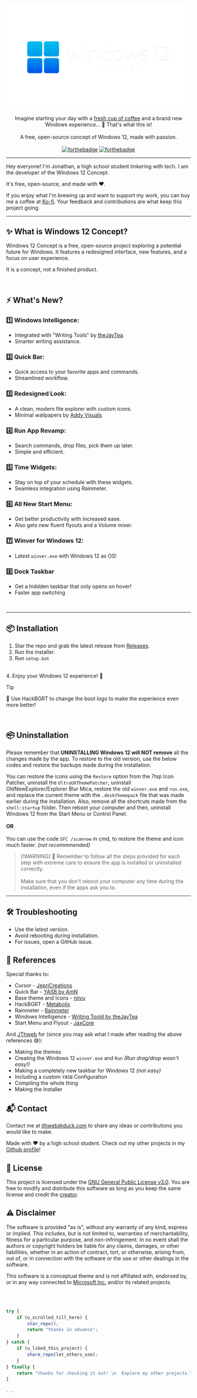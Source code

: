 <div style="text-align: center;">

![Logo](https://raw.githubusercontent.com/jthweb/Windows-12/refs/heads/main/logo.png)

Imagine starting your day with a [fresh cup of coffee](https://ko-fi.com/jthweb) and a brand new Windows experience... 🤔 That's what this is!
<br><br>
A free, open-source concept of Windows 12, made with passion.
<br><br>
[![forthebadge](https://forthebadge.com/images/badges/for-you.svg)](https://forthebadge.com)
[![forthebadge](https://forthebadge.com/images/badges/built-with-love.svg)](https://forthebadge.com)

</div>

----

Hey everyone! I'm Jonathan, a high school student tinkering with tech. I am the developer of the Windows 12 Concept.

It's free, open-source, and made with ❤️.

If you enjoy what I'm brewing up and want to support my work, you can buy me a coffee at [Ko-fi](https://ko-fi.com/jthweb). Your feedback and contributions are what keep this project going.

---

## ✨ What is Windows 12 Concept?

Windows 12 Concept is a free, open-source project exploring a potential future for Windows. It features a redesigned interface, new features, and a focus on user experience.

It is a concept, not a finished product.

<br>

## ⚡ What's New?

### 1️⃣ Windows Intelligence:
- Integrated with "Writing Tools" by [theJayTea](https://github.com/theJayTea/WritingTools).
- Smarter writing assistance.

### 2️⃣ Quick Bar:
- Quick access to your favorite apps and commands.
- Streamlined workflow.

### 3️⃣ Redesigned Look:
- A clean, modern file explorer with custom icons.
- Minimal wallpapers by [Addy Visuals](https://youtube.com/@addyvisuals)

### 4️⃣ Run App Revamp:
- Search commands, drop files, pick them up later.
- Simple and efficient.

### 5️⃣ Time Widgets:
- Stay on top of your schedule with these widgets.
- Seamless integration using Rainmeter.

### 6️⃣ All New Start Menu:
- Get better productivity with increased ease.
- Also gets new fluent flyouts and a Volume mixer.

### 7️⃣ Winver for Windows 12:
- Latest `winver.exe` with Windows 12 as OS!

### 8️⃣ Dock Taskbar
- Get a hiddden taskbar that only opens on hover!
- Faster app switching
<br>

---

## 📦 **Installation**

1.  Star the repo and grab the latest release from [Releases](https://github.com/jthweb/Windows-12/releases).
2.  Run the installer.
3. Run `setup.bat`
<br>
4. Enjoy your Windows 12 experience! 🚀

> [!TIP]
> 👀 Use HackBGRT to change the boot logo to make the experience even more better!

<br>

## <strike>📦</strike> **Uninstallation**

Please remember that **UNINSTALLING Windows 12 will NOT remove** all the changes made by the app. To restore to the old version, use the below codes and restore the backups made during the installation.

You can restore the icons using the `Restore` option from the 7tsp Icon Patcher, uninstall the `UltraUXThemePatcher`, uninstall OldNewExplorer/Explorer Blur Mica, restore the old `winver.exe` and `run.exe`, and replace the current theme with the `.deskthemepack` file that was made earlier during the installation. Also, remove all the shortcuts made from the `shell:startup` folder. Then reboot your computer and then, uninstall Windows 12 from the Start Menu or Control Panel.
<br><br>**OR**<br><br>You can use the code `SFC /scannow` in cmd, to restore the theme and icon much faster. <i>(not recommmended)</i>

>   [!WARNING]
> 🔑 Remember to follow all the steps provided for each step with extreme care to ensure the app is installed or uninstalled correctly. <br><br>Make sure that you don't reboot your computer any time during the installation, even if the apps ask you to.

---

## 🛠️ **Troubleshooting**

-   Use the latest version.
-   Avoid rebooting during installation.
-   For issues, open a GitHub issue.

## 📜 **References**

Special thanks to:

-   Cursor - [JepriCreations](https://deviantart.com/jepricreations)
-   Quick Bar - [YASB by AmN](https://github.com/amnweb)
-   Base theme and Icons - [niivu](https://deviantart.com/niivu)
-   HackBGRT - [Metabolix](https://github.com/Metabolix)
-   Rainmeter - [Rainmeter](https://www.rainmeter.net)
-   Windows Intelligence - [Writing Toold by theJayTea](https://github.com/thejaytea)
-   Start Menu and Flyout - [JaxCore](https://github.com/jaxcore)

And [JThweb](https://github.com/jthweb) for (since you may ask what I made after reading the above references 😅):

- Making the themes
- Creating the Windows 12 `winver.exe` and `Run` <i>(Run drag/drop wasn't easy!)</i>
- Making a completely new taskbar for Windows 12 <i>(not easy)</i>
- Including a custom `YASB` Configuration
- Compiling the whole thing
- Making the Installer

## 📬 Contact

Contact me at [jthweb@duck.com](mailto:jthweb@duck.com) to share any ideas or contributions you would like to make.

Made with ❤️ by a high school student. Check out my other projects in my [Github profile](https://github.com/jthweb)!


## 📄 **License**


This project is licensed under the [GNU General Public License v3.0](LICENSE). You are free to modify and distribute this software as long as you keep the same license and credit the [creator](https://github.com/jthweb).

## ⚠️ **Disclaimer**

The software is provided "as is", without any warranty of any kind, express or implied. This includes, but is not limited to, warranties of merchantability, fitness for a particular purpose, and non-infringement. In no event shall the authors or copyright holders be liable for any claims, damages, or other liabilities, whether in an action of contract, tort, or otherwise, arising from, out of, or in connection with the software or the use or other dealings in the software. 

This software is a conceptual theme and is not affiliated with, endorsed by, or in any way connected to [Microsoft Inc.](https://www.microsoft.com) and/or its related projects. 

<br><br>
```javascript
try {
    if (u_scrolled_till_here) {
        star_repo();
        return "thanks in advance";
    }
} catch {
    if (u_liked_this_project) {
        share_repo(let_others_use);
    }
} finally {
    return "thanks for checking it out! \n  Explore my other projects.";
}

---